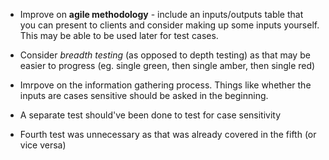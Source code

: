 - Improve on **agile methodology** - include an inputs/outputs table that you can present to clients and consider making up some inputs yourself. This may be able to be used later for test cases.

- Consider _breadth testing_ (as opposed to depth testing) as that may be easier to progress (eg. single green, then single amber, then single red)

- Imrpove on the information gathering process. Things like whether the inputs are cases sensitive should be asked in the beginning.

- A separate test should've been done to test for case sensitivity

- Fourth test was unnecessary as that was already covered in the fifth (or vice versa)
